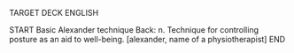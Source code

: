 TARGET DECK
ENGLISH

START
Basic
Alexander technique
Back: n. Technique for controlling posture as an aid to well-being. [alexander, name of a physiotherapist]
END
